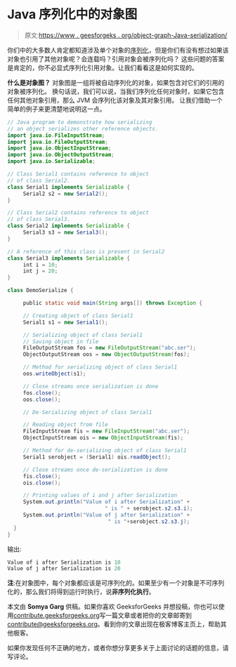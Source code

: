 # Java 序列化中的对象图

> 原文:[https://www . geesforgeks . org/object-graph-Java-serialization/](https://www.geeksforgeeks.org/object-graph-java-serialization/)

你们中的大多数人肯定都知道涉及单个对象的[序列化](https://www.geeksforgeeks.org/serialization-in-java/)，但是你们有没有想过如果该对象也引用了其他对象呢？会连载吗？引用对象会被序列化吗？
这些问题的答案是肯定的，你不必显式序列化引用对象。让我们看看这是如何实现的。

**什么是对象图？**
对象图是一组将被自动序列化的对象，如果包含对它们的引用的对象被序列化。
换句话说，我们可以说，当我们序列化任何对象时，如果它包含任何其他对象引用，那么 JVM 会序列化该对象及其对象引用。
让我们借助一个简单的例子来更清楚地说明这一点。

```java
// Java program to demonstrate how serializing 
// an object serializes other reference objects.
import java.io.FileInputStream;
import java.io.FileOutputStream;
import java.io.ObjectInputStream;
import java.io.ObjectOutputStream;
import java.io.Serializable;

// Class Serial1 contains reference to object 
// of class Serial2. 
class Serial1 implements Serializable {
     Serial2 s2 = new Serial2(); 
}

// Class Serial2 contains reference to object 
// of class Serial3. 
class Serial2 implements Serializable {
     Serial3 s3 = new Serial3(); 
}

// A reference of this class is present in Serial2
class Serial3 implements Serializable {
     int i = 10;
     int j = 20;
}

class DemoSerialize {

     public static void main(String args[]) throws Exception {

     // Creating object of class Serial1
     Serial1 s1 = new Serial1();

     // Serializing object of class Serial1
     // Saving object in file
     FileOutputStream fos = new FileOutputStream("abc.ser");
     ObjectOutputStream oos = new ObjectOutputStream(fos);

     // Method for serializing object of class Serial1
     oos.writeObject(s1);

     // Close streams once serialization is done
     fos.close();
     oos.close();

     // De-Serializing object of class Serial1

     // Reading object from file
     FileInputStream fis = new FileInputStream("abc.ser");
     ObjectInputStream ois = new ObjectInputStream(fis);

     // Method for de-serializing object of class Serial1     
     Serial1 serobject = (Serial1) ois.readObject();

     // Close streams once de-serialization is done
     fis.close();
     ois.close();

     // Printing values of i and j after Serialization
     System.out.println("Value of i after Serialization" + 
                               " is " + serobject.s2.s3.i);
     System.out.println("Value of j after Serialization" + 
                                " is "+serobject.s2.s3.j);
  }
}
```

输出:

```java
Value of i after Serialization is 10
Value of j after Serialization is 20

```

**注**:在对象图中，每个对象都应该是可序列化的。如果至少有一个对象是不可序列化的，那么我们将得到运行时执行，说**非序列化执行**。

本文由 **Somya Garg** 供稿。如果你喜欢 GeeksforGeeks 并想投稿，你也可以使用[contribute.geeksforgeeks.org](http://www.contribute.geeksforgeeks.org)写一篇文章或者把你的文章邮寄到 contribute@geeksforgeeks.org。看到你的文章出现在极客博客主页上，帮助其他极客。

如果你发现任何不正确的地方，或者你想分享更多关于上面讨论的话题的信息，请写评论。